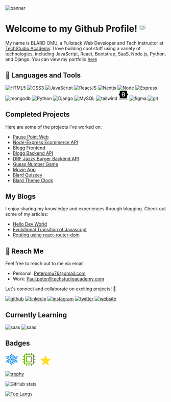 <img src="https://res.cloudinary.com/djkrhjgjd/image/upload/v1702294605/iiwzfyrrosi05gpks51b.jpg"  alt="banner">

# Welcome to my Github Profile! <img src="https://raw.githubusercontent.com/MartinHeinz/MartinHeinz/master/wave.gif" width="20px" height="20px">

My name is BLARD OMU, a Fullstack Web Developer and Tech Instructor at <a href="https://techstudioacademy.com" target="_blank">TechStudio Academy</a>. I love building cool stuff using a variety of technologies, including JavaScript, React, Bootstrap, SaaS, Node.js, Python, and Django.
You can view my portfolio <a href="#" target="_blank">here</a>

## 🚀 Languages and Tools
![HTML5](https://img.icons8.com/color/30/html-5.png)
![CSS3](https://img.icons8.com/color/30/css3.png)
![JavaScript](https://img.icons8.com/color/30/javascript.png)
![ReactJS](https://img.icons8.com/color/30/react-native.png)
![Nextjs](https://img.icons8.com/color/30/nextjs.png)
![Node](https://img.icons8.com/color/30/nodejs.png)
![Express](https://img.icons8.com/color/30/express-js.png)
![mongodb](https://img.icons8.com/color/30/mongodb.png)
![Python](https://img.icons8.com/color/30/python.png)
![Django](https://img.icons8.com/color/30/django.png)
![MySQL](https://img.icons8.com/color/30/mysql.png)
<img src="https://www.vectorlogo.zone/logos/tailwindcss/tailwindcss-icon.svg" alt="tailwind" width="30" height="30"/>
<img src="https://raw.githubusercontent.com/devicons/devicon/master/icons/bootstrap/bootstrap-plain-wordmark.svg" alt="bootstrap" width="30" height="30"/>
<img src="https://www.vectorlogo.zone/logos/figma/figma-icon.svg" alt="figma" width="30" height="30"/>
<img src="https://www.vectorlogo.zone/logos/git-scm/git-scm-icon.svg" alt="git" width="30" height="30"/>


## Completed Projects

Here are some of the projects I've worked on:

- [Pause Point Web](https://pause-web.vercel.app)
- [Node-Express Ecommerce API](https://documenter.getpostman.com/view/28518521/2s9YkobgDp)
- [Blogg Frontend](https://blogg-fullstack-byzyd47md-blard-omu.vercel.app/)
- [Blogg Backend API](https://blogg-api-v1.onrender.com/api-docs)
- [DRF Jazzy Burger Backend API](https://drf-api-7c9p.onrender.com/api/)
- [Guess Number Game](https://guess-game-v2.vercel.app/pages/guess.html)
- [Movie App](https://movie-app-psi-seven.vercel.app/)
- [Blard Quizeey](https://blard-quizeey.vercel.app/)
- [Blard Theme Clock](https://blard-theme-clock.netlify.app)


## My Blogs

I enjoy sharing my knowledge and experiences through blogging. Check out some of my articles:

- [Hello Dev World](#)
- [Evolutional Transition of Javascript](#)
- [Routing using react-router-dom](#)

## 📝 Reach Me

Feel free to reach out to me via email:

- Personal: [Peteromu76@gmail.com](mailto:Peteromu76@gmail.com)
- Work: [Paul.peter@techstudioacademy.com](mailto:Paul.peter@techstudioacademy.com)

Let's connect and collaborate on exciting projects! 🚀

 



[<img src='https://cdn.jsdelivr.net/npm/simple-icons@3.0.1/icons/github.svg' alt='github' height='40'>](https://github.com/Blard-omu)  [<img src='https://cdn.jsdelivr.net/npm/simple-icons@3.0.1/icons/linkedin.svg' alt='linkedin' height='40'>](https://www.linkedin.com/in/peteromu/)  [<img src='https://cdn.jsdelivr.net/npm/simple-icons@3.0.1/icons/instagram.svg' alt='instagram' height='40'>](https://www.instagram.com/peteromu/)  [<img src='https://cdn.jsdelivr.net/npm/simple-icons@3.0.1/icons/twitter.svg' alt='twitter' height='40'>](https://twitter.com/@omu1peter)
[<img src='https://cdn.jsdelivr.net/npm/simple-icons@3.0.1/icons/icloud.svg' alt='website' height='40'>](https://blard-profile-pg.netlify.app/) 

## Currently Learning 

<img src="https://upload.wikimedia.org/wikipedia/commons/thumb/9/96/Sass_Logo_Color.svg/1280px-Sass_Logo_Color.svg.png" alt="saas" width="30" height="30"/>
<img src="https://rescale.com/wp-content/uploads/drf-3.png" alt="saas" width="30" height="30"/>

## Badges
<a href='https://archiveprogram.github.com/'><img src='https://raw.githubusercontent.com/acervenky/animated-github-badges/master/assets/acbadge.gif' width='40' height='40'></a> <a href='https://docs.github.com/en/developers'><img src='https://raw.githubusercontent.com/acervenky/animated-github-badges/master/assets/devbadge.gif' width='40' height='40'></a> <a href='https://stars.github.com/'><img src='https://raw.githubusercontent.com/acervenky/animated-github-badges/master/assets/starbadge.gif' width='35' height='35'></a> 

[![trophy](https://github-profile-trophy.vercel.app/?username=Blard-omu&theme=radical)](https://github.com/ryo-ma/github-profile-trophy)

![GitHub stats](https://github-readme-stats.vercel.app/api?username=Blard-omu&show_icons=true&count_private=true&theme=radical)  

[![Top Langs](https://github-readme-stats.vercel.app/api/top-langs/?username=Blard-omu&theme=radical)](https://github.com/anuraghazra/github-readme-stats)
